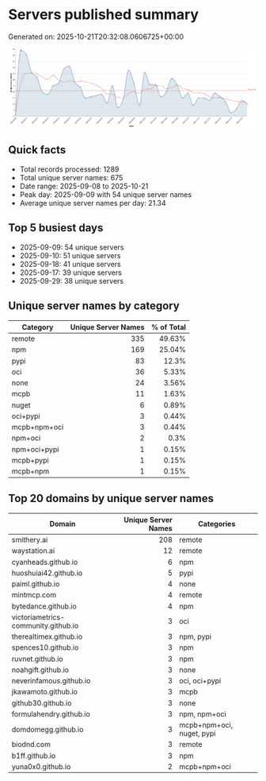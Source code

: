 # Servers published summary

Generated on: 2025-10-21T20:32:08.0606725+00:00

![Unique servers per day](servers-per-day.svg)

## Quick facts
- Total records processed: 1289
- Total unique server names: 675
- Date range: 2025-09-08 to 2025-10-21
- Peak day: 2025-09-09 with 54 unique server names
- Average unique server names per day: 21.34

## Top 5 busiest days
- 2025-09-09: 54 unique servers
- 2025-09-10: 51 unique servers
- 2025-09-18: 41 unique servers
- 2025-09-17: 39 unique servers
- 2025-09-29: 38 unique servers

## Unique server names by category

| Category | Unique Server Names | % of Total |
|----------|---------------------:|-----------:|
| remote | 335 | 49.63% |
| npm | 169 | 25.04% |
| pypi | 83 | 12.3% |
| oci | 36 | 5.33% |
| none | 24 | 3.56% |
| mcpb | 11 | 1.63% |
| nuget | 6 | 0.89% |
| oci+pypi | 3 | 0.44% |
| mcpb+npm+oci | 3 | 0.44% |
| npm+oci | 2 | 0.3% |
| npm+oci+pypi | 1 | 0.15% |
| mcpb+pypi | 1 | 0.15% |
| mcpb+npm | 1 | 0.15% |

## Top 20 domains by unique server names

| Domain | Unique Server Names | Categories |
|--------|---------------------:|------------|
| smithery.ai | 208 | remote |
| waystation.ai | 12 | remote |
| cyanheads.github.io | 6 | npm |
| huoshuiai42.github.io | 5 | pypi |
| paiml.github.io | 4 | none |
| mintmcp.com | 4 | remote |
| bytedance.github.io | 4 | npm |
| victoriametrics-community.github.io | 3 | oci |
| therealtimex.github.io | 3 | npm, pypi |
| spences10.github.io | 3 | npm |
| ruvnet.github.io | 3 | npm |
| noahgift.github.io | 3 | none |
| neverinfamous.github.io | 3 | oci, oci+pypi |
| jkawamoto.github.io | 3 | mcpb |
| github30.github.io | 3 | none |
| formulahendry.github.io | 3 | npm, npm+oci |
| domdomegg.github.io | 3 | mcpb+npm+oci, nuget, pypi |
| biodnd.com | 3 | remote |
| b1ff.github.io | 3 | npm |
| yuna0x0.github.io | 2 | mcpb+npm+oci |
